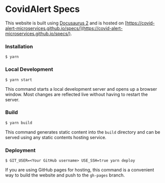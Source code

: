 # CovidAlert Specs

This website is built using [Docusaurus 2](https://docusaurus.io/) and is hosted on [https://covid-alert-microservices.github.io/specs/](https://covid-alert-microservices.github.io/specs/).

### Installation

```
$ yarn
```

### Local Development

```
$ yarn start
```

This command starts a local development server and opens up a browser window. Most changes are reflected live without having to restart the server.

### Build

```
$ yarn build
```

This command generates static content into the `build` directory and can be served using any static contents hosting service.

### Deployment

```
$ GIT_USER=<Your GitHub username> USE_SSH=true yarn deploy
```

If you are using GitHub pages for hosting, this command is a convenient way to build the website and push to the `gh-pages` branch.
